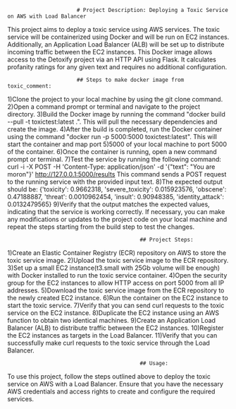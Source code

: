                           # Project Description: Deploying a Toxic Service on AWS with Load Balancer
                          
  This project aims to deploy a toxic service using AWS services. The toxic service will be containerized using Docker and will be run on EC2 instances.  Additionally, an Application Load Balancer (ALB) will be set up to distribute incoming traffic between the EC2 instances.
  This Docker image allows access to the Detoxify project via an HTTP API using Flask. It calculates profanity ratings for any given text and requires no additional configuration.

                          ## Steps to make docker image from toxic_comment:

1)Clone the project to your local machine by using the git clone command.
2)Open a command prompt or terminal and navigate to the project directory.
3)Build the Docker image by running the command "docker build --pull -t toxictest:latest .". This will pull the necessary dependencies and create the image.
4)After the build is completed, run the Docker container using the command "docker run -p 5000:5000 toxictest:latest". This will start the container and map port 5)5000 of your local machine to port 5000 of the container.
6)Once the container is running, open a new command prompt or terminal.
7)Test the service by running the following command: curl -i -X POST -H 'Content-Type: application/json' -d '{"text": "You are moron"}' http://127.0.0.1:5000/results This command sends a POST request to the running service with the provided input text.
8)The expected output should be: {'toxicity': 0.9662318, 'severe_toxicity': 0.015923576, 'obscene': 0.47188887, 'threat': 0.0010962454, 'insult': 0.90948385, 'identity_attack': 0.0132479565}
9)Verify that the output matches the expected values, indicating that the service is working correctly.
If necessary, you can make any modifications or updates to the project code on your local machine and repeat the steps starting from the build step to test the changes.

                                              ## Project Steps:
                                              
1)Create an Elastic Container Registry (ECR) repository on AWS to store the toxic service image.
2)Upload the toxic service image to the ECR repository.
3)Set up a small EC2 instance(t3.small with 25Gb volume will be enough) with Docker installed to run the toxic service container.
4)Open the security group for the EC2 instances to allow HTTP access on port 5000 from all IP addresses.
5)Download the toxic service image from the ECR repository to the newly created EC2 instance.
6)Run the container on the EC2 instance to start the toxic service.
7)Verify that you can send curl requests to the toxic service on the EC2 instance.
8)Duplicate the EC2 instance using an AWS function to obtain two identical machines.
9)Create an Application Load Balancer (ALB) to distribute traffic between the EC2 instances.
10)Register the EC2 instances as targets in the Load Balancer.
11)Verify that you can successfully make curl requests to the toxic service through the Load Balancer.

                                              ## Usage:
                                              
  To use this project, follow the steps outlined above to deploy the toxic service on AWS with a Load Balancer. Ensure that you have the necessary AWS credentials and access rights to create and configure the required services.

